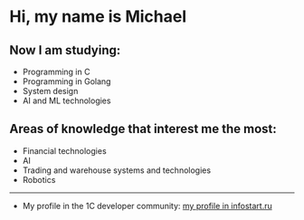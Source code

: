 # Hi, my name is Michael

## Now I am studying:
* Programming in C
* Programming in Golang
* System design
* AI and ML technologies

## Areas of knowledge that interest me the most:
* Financial technologies
* AI
* Trading and warehouse systems and technologies
* Robotics
  


---
* My profile in the 1C developer community: [my profile in infostart.ru](https://infostart.ru/profile/481012)



<!--
**idalgo-2021/idalgo-2021** is a ✨ _special_ ✨ repository because its `README.md` (this file) appears on your GitHub profile.

Here are some ideas to get you started:

- 🔭 I’m currently working on ...
- 🌱 I’m currently learning ...
- 👯 I’m looking to collaborate on ...
- 🤔 I’m looking for help with ...
- 💬 Ask me about ...
- 📫 How to reach me: ...
- 😄 Pronouns: ...
- ⚡ Fun fact: ...
-->
